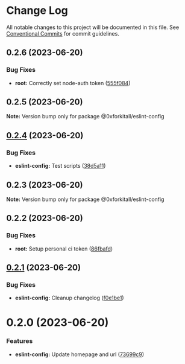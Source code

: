 # Change Log

All notable changes to this project will be documented in this file.
See [Conventional Commits](https://conventionalcommits.org) for commit guidelines.

## 0.2.6 (2023-06-20)


### Bug Fixes

* **root:** Correctly set node-auth token ([555f084](https://github.com/0xforkitall/dev-config/commit/555f0840c551829e6334865fb5edbd49ec0a5e49))





## 0.2.5 (2023-06-20)

**Note:** Version bump only for package @0xforkitall/eslint-config





## [0.2.4](https://github.com/0xforkitall/dev-config/compare/@0xforkitall/eslint-config@0.2.3...@0xforkitall/eslint-config@0.2.4) (2023-06-20)


### Bug Fixes

* **eslint-config:** Test scripts ([38d5a11](https://github.com/0xforkitall/dev-config/commit/38d5a11fba2f885226d4b3b6f76a3e3f809dd1e0))





## 0.2.3 (2023-06-20)

**Note:** Version bump only for package @0xforkitall/eslint-config





## 0.2.2 (2023-06-20)


### Bug Fixes

* **root:** Setup personal ci token ([86fbafd](https://github.com/0xforkitall/dev-config/commit/86fbafde69b5c8b9f932702c11921fa834866e97))





## [0.2.1](https://github.com/0xforkitall/dev-config/compare/@0xforkitall/eslint-config@0.2.0...@0xforkitall/eslint-config@0.2.1) (2023-06-20)


### Bug Fixes

* **eslint-config:** Cleanup changelog ([f0e1be1](https://github.com/0xforkitall/dev-config/commit/f0e1be153f736a801b050e6b96aca283894027fd))





# 0.2.0 (2023-06-20)


### Features

* **eslint-config:** Update homepage and url ([73699c9](https://github.com/0xforkitall/dev-config/commit/73699c983005b659b862a502518def81f8412673))
